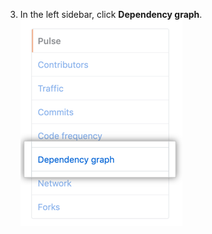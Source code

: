 3. In the left sidebar, click **Dependency graph**. ![Dependency graph tab in the left sidebar](/assets/images/help/graphs/graphs-sidebar-dependency-graph.png)
